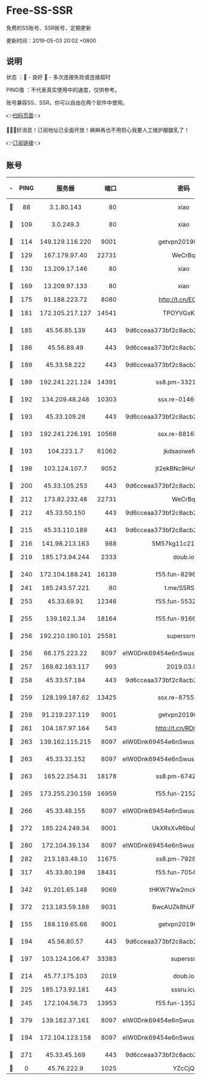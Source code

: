 # Free-SS-SSR

免费的SS账号、SSR账号，定期更新

更新时间：2019-05-03 20:02 +0800

## 说明

状态     ：🙂 - 良好 🙁 - 多次连接失败或连接超时

PING值   ：不代表真实使用中的速度，仅供参考。

账号兼容SS、SSR，你可以自由在两个软件中使用。

👉[扫码页面](https://liesauer.github.io/Free-SS-SSR/)👈

🎉🎉🎉好消息！订阅地址已全面开放！麻麻再也不用担心我要人工维护酸酸乳了！

👉[订阅链接](https://www.liesauer.net/yogurt/subscribe?ACCESS_TOKEN=DAYxR3mMaZAsaqUb)👈

## 账号

|-|PING|服务器|端口|密码|加密方式|区域|
|:----:|:----:|:-----:|-----:|:----:|:----:|:----:|
|🙂|88|3.1.80.143|80|xiao|aes-128-ctr|SG|
|🙂|109|3.0.249.3|80|xiao|aes-128-ctr|SG|
|🙂|114|149.129.116.220|9001|getvpn20190501|aes-256-cfb|CN|
|🙂|129|167.179.97.40|22731|WeCrBq|rc4-md5|JP|
|🙂|130|13.209.17.146|80|xiao|aes-128-ctr|KR|
|🙂|169|13.209.97.133|80|xiao|aes-128-ctr|KR|
|🙂|175|91.188.223.72|8080|http://t.cn/EGJIyrl|rc4-md5|RU|
|🙂|181|172.105.217.127|14541|TPOYVGxKglpi|aes-256-cfb|JP|
|🙂|185|45.56.85.139|443|9d6cceaa373bf2c8acb22e60b6a58be6|aes-256-cfb|US|
|🙂|186|45.56.89.49|443|9d6cceaa373bf2c8acb22e60b6a58be6|aes-256-cfb|US|
|🙂|189|45.33.58.222|443|9d6cceaa373bf2c8acb22e60b6a58be6|aes-256-cfb|US|
|🙂|189|192.241.221.124|14391|ss8.pm-33212458|aes-256-cfb|US|
|🙂|192|134.209.48.248|10303|ssx.re-01464022|aes-256-cfb|US|
|🙂|193|45.33.109.28|443|9d6cceaa373bf2c8acb22e60b6a58be6|aes-256-cfb|US|
|🙂|193|192.241.226.191|10568|ssx.re-88168710|aes-256-cfb|US|
|🙂|193|104.223.1.7|61062|jkdsaoiwefdsa|aes-256-cfb|US|
|🙂|198|103.124.107.7|9052|jt2ekBNc9HuVtm2a|aes-256-cfb|US|
|🙂|200|45.33.105.253|443|9d6cceaa373bf2c8acb22e60b6a58be6|aes-256-cfb|US|
|🙂|212|173.82.232.48|22731|WeCrBq|rc4-md5|US|
|🙂|212|45.33.50.150|443|9d6cceaa373bf2c8acb22e60b6a58be6|aes-256-cfb|US|
|🙂|215|45.33.110.189|443|9d6cceaa373bf2c8acb22e60b6a58be6|aes-256-cfb|US|
|🙂|216|141.98.213.163|988|5M57kg11c214qDmK|chacha20|KR|
|🙂|219|185.173.94.244|2333|doub.io|aes-128-ctr|RU|
|🙂|240|172.104.188.241|16139|f55.fun-82962065|aes-256-cfb|SG|
|🙂|241|185.243.57.221|80|t.me/SSRSUB|rc4-md5|US|
|🙂|253|45.33.69.91|12346|f55.fun-55327994|aes-256-cfb|US|
|🙂|255|139.162.1.34|18164|f55.fun-91663661|aes-256-cfb|SG|
|🙂|256|192.210.190.101|25581|superssrnet|aes-256-cfb|US|
|🙂|256|66.175.223.22|8097|eIW0Dnk69454e6nSwuspv9DmS201tQ0D|aes-256-cfb|US|
|🙂|257|168.62.163.117|993|2019.03.07|rc4-md5|US|
|🙂|258|45.33.57.184|443|9d6cceaa373bf2c8acb22e60b6a58be6|aes-256-cfb|US|
|🙂|259|128.199.187.62|13425|ssx.re-87555745|aes-256-cfb|SG|
|🙂|259|91.219.237.119|9001|getvpn20190501|aes-256-cfb|HU|
|🙂|261|104.167.97.164|543|http://t.cn/RD0D7sx|rc4-md5|CA|
|🙂|263|139.162.115.215|8097|eIW0Dnk69454e6nSwuspv9DmS201tQ0D|aes-256-cfb|JP|
|🙂|263|45.33.32.152|8097|eIW0Dnk69454e6nSwuspv9DmS201tQ0D|aes-256-cfb|US|
|🙂|263|165.22.254.31|18178|ss8.pm-67429858|aes-256-cfb|SG|
|🙂|265|173.255.230.159|16959|f55.fun-21522994|aes-256-cfb|US|
|🙂|266|45.33.48.155|8097|eIW0Dnk69454e6nSwuspv9DmS201tQ0D|aes-256-cfb|US|
|🙂|272|185.224.249.34|9001|UkXRsXvR6buDMG2Y|aes-256-cfb|RU|
|🙂|280|172.104.39.134|8097|eIW0Dnk69454e6nSwuspv9DmS201tQ0D|aes-256-cfb|SG|
|🙂|282|213.183.48.10|11675|ss8.pm-79284159|rc4-md5|RU|
|🙂|317|45.33.80.198|18431|f55.fun-70543962|aes-256-cfb|US|
|🙂|342|91.201.65.148|9069|tHKW7Ww2mck9CHQG|aes-256-cfb|IT|
|🙂|372|213.183.59.188|9031|BwcAUZk8hUFAkDGN|aes-256-cfb|NL|
|🙂|155|188.119.65.66|9001|getvpn20190501|aes-256-cfb|RU|
|🙂|194|45.56.80.57|443|9d6cceaa373bf2c8acb22e60b6a58be6|aes-256-cfb|US|
|🙂|197|103.124.106.47|33383|supersss|aes-256-cfb|US|
|🙂|214|45.77.175.103|2019|doub.io|aes-128-ctr|SG|
|🙂|225|185.173.92.181|443|sssru.icu|rc4-md5|RU|
|🙂|245|172.104.56.73|13953|f55.fun-13520707|aes-256-cfb|SG|
|🙂|379|139.162.37.161|8097|eIW0Dnk69454e6nSwuspv9DmS201tQ0D|aes-256-cfb|SG|
|🙁|194|172.104.123.158|8097|eIW0Dnk69454e6nSwuspv9DmS201tQ0D|aes-256-cfb|JP|
|🙁|271|45.33.45.169|443|9d6cceaa373bf2c8acb22e60b6a58be6|aes-256-cfb|US|
|🙁|0|45.76.222.9|1025|YZcCjQ|rc4-md5|JP|
